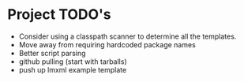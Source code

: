 # Project TODO's

- Consider using a classpath scanner to determine all the templates.
- Move away from requiring hardcoded package names
- Better script parsing 
- github pulling (start with tarballs)
- push up lmxml example template
